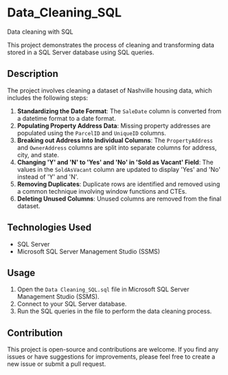 # Data_Cleaning_SQL
Data cleaning with SQL

This project demonstrates the process of cleaning and transforming data stored in a SQL Server database using SQL queries.

## Description

The project involves cleaning a dataset of Nashville housing data, which includes the following steps:

1. **Standardizing the Date Format**: The `SaleDate` column is converted from a datetime format to a date format.
2. **Populating Property Address Data**: Missing property addresses are populated using the `ParcelID` and `UniqueID` columns.
3. **Breaking out Address into Individual Columns**: The `PropertyAddress` and `OwnerAddress` columns are split into separate columns for address, city, and state.
4. **Changing 'Y' and 'N' to 'Yes' and 'No' in 'Sold as Vacant' Field**: The values in the `SoldAsVacant` column are updated to display 'Yes' and 'No' instead of 'Y' and 'N'.
5. **Removing Duplicates**: Duplicate rows are identified and removed using a common technique involving window functions and CTEs.
6. **Deleting Unused Columns**: Unused columns are removed from the final dataset.

## Technologies Used

- SQL Server
- Microsoft SQL Server Management Studio (SSMS)

## Usage

1. Open the `Data Cleaning_SQL.sql` file in Microsoft SQL Server Management Studio (SSMS).
2. Connect to your SQL Server database.
3. Run the SQL queries in the file to perform the data cleaning process.

## Contribution

This project is open-source and contributions are welcome. If you find any issues or have suggestions for improvements, please feel free to create a new issue or submit a pull request.

